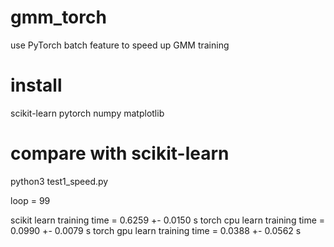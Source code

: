 # gmm_torch
use PyTorch batch feature to speed up GMM training

# install
scikit-learn
pytorch
numpy
matplotlib

# compare with scikit-learn

python3 test1_speed.py

loop = 99

scikit learn training time = 0.6259 +- 0.0150 s
torch cpu learn training time = 0.0990 +- 0.0079 s
torch gpu learn training time = 0.0388 +- 0.0562 s